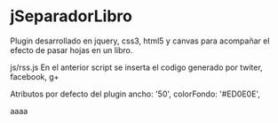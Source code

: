 ﻿jSeparadorLibro
===============

Plugin desarrollado en jquery, css3, html5 y canvas para acompañar el efecto de pasar hojas en un libro.

 js/rss.js
 En el anterior script se inserta el codigo generado por twiter, facebook, g+


Atributos por defecto del plugin
ancho: '50',
colorFondo: '#ED0E0E',


aaaa


